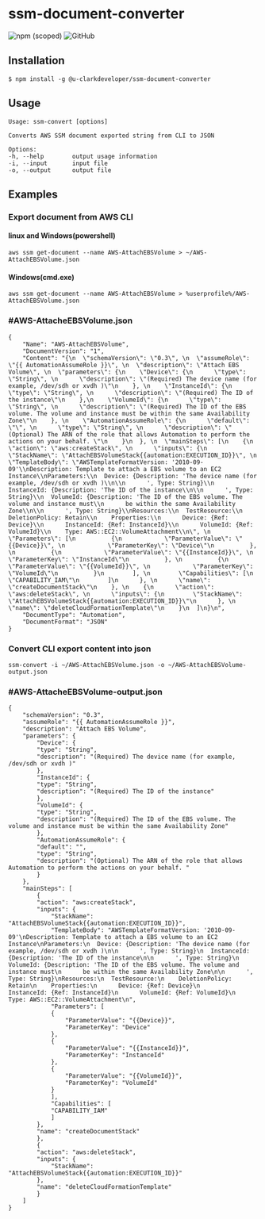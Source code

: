 # ssm-document-converter
![npm (scoped)](https://img.shields.io/npm/v/@u-clarkdeveloper/ssm-document-converter.svg)
![GitHub](https://img.shields.io/github/license/u-clarkdeveloper/ssm-document-converter.svg)

## Installation

    $ npm install -g @u-clarkdeveloper/ssm-document-converter

## Usage

    Usage: ssm-convert [options]

    Converts AWS SSM document exported string from CLI to JSON

    Options:
    -h, --help        output usage information
    -i, --input       input file
    -o, --output      output file

## Examples

### Export document from AWS CLI

#### linux and Windows(powershell)
    aws ssm get-document --name AWS-AttachEBSVolume > ~/AWS-AttachEBSVolume.json

#### Windows(cmd.exe)
    aws ssm get-document --name AWS-AttachEBSVolume > %userprofile%/AWS-AttachEBSVolume.json

### #AWS-AttacheEBSVolume.json

    {
        "Name": "AWS-AttachEBSVolume",
        "DocumentVersion": "1",
        "Content": "{\n  \"schemaVersion\": \"0.3\", \n  \"assumeRole\": \"{{ AutomationAssumeRole }}\", \n  \"description\": \"Attach EBS Volume\", \n  \"parameters\": {\n    \"Device\": {\n      \"type\": \"String\", \n      \"description\": \"(Required) The device name (for example, /dev/sdh or xvdh )\"\n    }, \n    \"InstanceId\": {\n      \"type\": \"String\", \n      \"description\": \"(Required) The ID of the instance\"\n    },\n    \"VolumeId\": {\n      \"type\": \"String\", \n      \"description\": \"(Required) The ID of the EBS volume. The volume and instance must be within the same Availability Zone\"\n    }, \n    \"AutomationAssumeRole\": {\n      \"default\": \"\", \n      \"type\": \"String\", \n      \"description\": \"(Optional) The ARN of the role that allows Automation to perform the actions on your behalf. \"\n    }\n  }, \n  \"mainSteps\": [\n    {\n      \"action\": \"aws:createStack\", \n      \"inputs\": {\n        \"StackName\": \"AttachEBSVolumeStack{{automation:EXECUTION_ID}}\", \n        \"TemplateBody\": \"AWSTemplateFormatVersion: '2010-09-09'\\nDescription: Template to attach a EBS volume to an EC2 Instance\\nParameters:\\n  Device: {Description: 'The device name (for example, /dev/sdh or xvdh )\\n\\n      ', Type: String}\\n  InstanceId: {Description: 'The ID of the instance\\n\\n      ', Type: String}\\n  VolumeId: {Description: 'The ID of the EBS volume. The volume and instance must\\n      be within the same Availability Zone\\n\\n      ', Type: String}\\nResources:\\n  TestResource:\\n    DeletionPolicy: Retain\\n    Properties:\\n      Device: {Ref: Device}\\n      InstanceId: {Ref: InstanceId}\\n      VolumeId: {Ref: VolumeId}\\n    Type: AWS::EC2::VolumeAttachment\\n\", \n        \"Parameters\": [\n          {\n            \"ParameterValue\": \"{{Device}}\", \n            \"ParameterKey\": \"Device\"\n          }, \n          {\n            \"ParameterValue\": \"{{InstanceId}}\", \n            \"ParameterKey\": \"InstanceId\"\n          }, \n          {\n            \"ParameterValue\": \"{{VolumeId}}\", \n            \"ParameterKey\": \"VolumeId\"\n          }\n        ], \n        \"Capabilities\": [\n          \"CAPABILITY_IAM\"\n        ]\n      }, \n      \"name\": \"createDocumentStack\"\n    }, \n    {\n      \"action\": \"aws:deleteStack\", \n      \"inputs\": {\n        \"StackName\": \"AttachEBSVolumeStack{{automation:EXECUTION_ID}}\"\n      }, \n      \"name\": \"deleteCloudFormationTemplate\"\n    }\n  ]\n}\n",
        "DocumentType": "Automation",
        "DocumentFormat": "JSON"
    }

### Convert CLI export content into json
    ssm-convert -i ~/AWS-AttachEBSVolume.json -o ~/AWS-AttachEBSVolume-output.json

### #AWS-AttacheEBSVolume-output.json

    {
        "schemaVersion": "0.3", 
        "assumeRole": "{{ AutomationAssumeRole }}", 
        "description": "Attach EBS Volume", 
        "parameters": {
            "Device": {
            "type": "String", 
            "description": "(Required) The device name (for example, /dev/sdh or xvdh )"
            }, 
            "InstanceId": {
            "type": "String", 
            "description": "(Required) The ID of the instance"
            },
            "VolumeId": {
            "type": "String", 
            "description": "(Required) The ID of the EBS volume. The volume and instance must be within the same Availability Zone"
            }, 
            "AutomationAssumeRole": {
            "default": "", 
            "type": "String", 
            "description": "(Optional) The ARN of the role that allows Automation to perform the actions on your behalf. "
            }
        }, 
        "mainSteps": [
            {
            "action": "aws:createStack", 
            "inputs": {
                "StackName": "AttachEBSVolumeStack{{automation:EXECUTION_ID}}", 
                "TemplateBody": "AWSTemplateFormatVersion: '2010-09-09'\nDescription: Template to attach a EBS volume to an EC2 Instance\nParameters:\n  Device: {Description: 'The device name (for example, /dev/sdh or xvdh )\n\n      ', Type: String}\n  InstanceId: {Description: 'The ID of the instance\n\n      ', Type: String}\n  VolumeId: {Description: 'The ID of the EBS volume. The volume and instance must\n      be within the same Availability Zone\n\n      ', Type: String}\nResources:\n  TestResource:\n    DeletionPolicy: Retain\n    Properties:\n      Device: {Ref: Device}\n      InstanceId: {Ref: InstanceId}\n      VolumeId: {Ref: VolumeId}\n    Type: AWS::EC2::VolumeAttachment\n", 
                "Parameters": [
                {
                    "ParameterValue": "{{Device}}", 
                    "ParameterKey": "Device"
                }, 
                {
                    "ParameterValue": "{{InstanceId}}", 
                    "ParameterKey": "InstanceId"
                }, 
                {
                    "ParameterValue": "{{VolumeId}}", 
                    "ParameterKey": "VolumeId"
                }
                ], 
                "Capabilities": [
                "CAPABILITY_IAM"
                ]
            }, 
            "name": "createDocumentStack"
            }, 
            {
            "action": "aws:deleteStack", 
            "inputs": {
                "StackName": "AttachEBSVolumeStack{{automation:EXECUTION_ID}}"
            }, 
            "name": "deleteCloudFormationTemplate"
            }
        ]
    }

